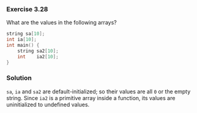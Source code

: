 ### Exercise 3.28

What are the values in the following arrays?

```cpp
string sa[10];
int ia[10];
int main() {
    string sa2[10];
    int    ia2[10];
}
```

### Solution

`sa`, `ia` and `sa2` are default-initialized; so their values are all `0` or the
empty string. Since `ia2` is a primitive array inside a function, its values are
uninitialized to undefined values.
